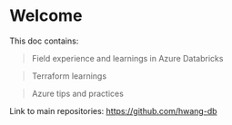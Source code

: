 # Welcome

This doc contains:
> Field experience and learnings in Azure Databricks

> Terraform learnings

> Azure tips and practices

Link to main repositories: https://github.com/hwang-db